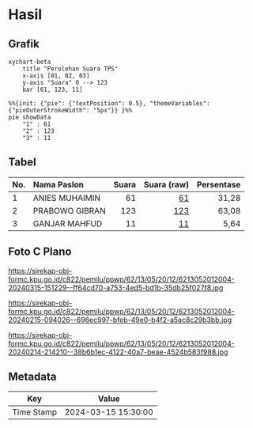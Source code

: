 # Hasil

## Grafik

```mermaid
xychart-beta
    title "Perolehan Suara TPS"
    x-axis [01, 02, 03]
    y-axis "Suara" 0 --> 123
    bar [61, 123, 11]
```

```mermaid
%%{init: {"pie": {"textPosition": 0.5}, "themeVariables": {"pieOuterStrokeWidth": "5px"}} }%%
pie showData
    "1" : 61
    "2" : 123
    "3" : 11
```

## Tabel

| No. | Nama Paslon    | Suara | Suara (raw) | Persentase |
|:--- |:-------------- | -----:| -----------:| ----------:|
| 1   | ANIES MUHAIMIN | 61    | [61][p-1]   | 31,28      |
| 2   | PRABOWO GIBRAN | 123   | [123][p-2]  | 63,08      |
| 3   | GANJAR MAHFUD  | 11    | [11][p-3]   | 5,64       |


[p-1]: https://github.com/gigit-pemilu/pemilu-2024-62-kalimantan-tengah/blob/main/pilpres/hitung-suara/sub/62-kalimantan-tengah/sub/13-barito-timur/sub/05-dusun-tengah/sub/2012-putai/sub/004-tps/sub/paslon-1.txt
[p-2]: https://github.com/gigit-pemilu/pemilu-2024-62-kalimantan-tengah/blob/main/pilpres/hitung-suara/sub/62-kalimantan-tengah/sub/13-barito-timur/sub/05-dusun-tengah/sub/2012-putai/sub/004-tps/sub/paslon-2.txt
[p-3]: https://github.com/gigit-pemilu/pemilu-2024-62-kalimantan-tengah/blob/main/pilpres/hitung-suara/sub/62-kalimantan-tengah/sub/13-barito-timur/sub/05-dusun-tengah/sub/2012-putai/sub/004-tps/sub/paslon-3.txt

## Foto C Plano

https://sirekap-obj-formc.kpu.go.id/c822/pemilu/ppwp/62/13/05/20/12/6213052012004-20240315-151229--ff64cd70-a753-4ed5-bd1b-35db25f027f8.jpg

https://sirekap-obj-formc.kpu.go.id/c822/pemilu/ppwp/62/13/05/20/12/6213052012004-20240215-094026--696ec997-bfeb-49e0-b4f2-a5ac8c29b3bb.jpg

https://sirekap-obj-formc.kpu.go.id/c822/pemilu/ppwp/62/13/05/20/12/6213052012004-20240214-214210--38b6b1ec-4122-40a7-beae-4524b583f988.jpg


## Metadata

| Key        | Value               |
| ---------- | ------------------- |
| Time Stamp | 2024-03-15 15:30:00 |



